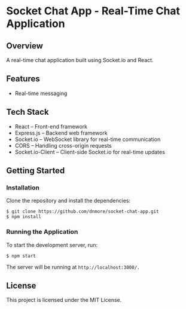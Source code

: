 # Socket Chat App - Real-Time Chat Application

## Overview
A real-time chat application built using Socket.io and React. 

## Features
- Real-time messaging

## Tech Stack

- React – Front-end framework
- Express.js – Backend web framework
- Socket.io – WebSocket library for real-time communication
- CORS – Handling cross-origin requests
- Socket.io-Client – Client-side Socket.io for real-time updates

## Getting Started
### Installation
Clone the repository and install the dependencies:

```
$ git clone https://github.com/dnmore/socket-chat-app.git
$ npm install

```

### Running the Application
To start the development server, run:

```
$ npm start
```

The server will be running at `http://localhost:3000/.`

## License
This project is licensed under the MIT License.

